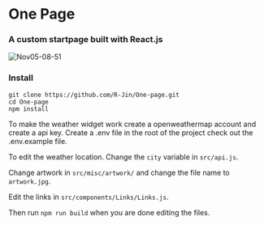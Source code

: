 # One Page
### A custom startpage built with React.js
![Nov05-08-51](https://user-images.githubusercontent.com/52547912/140478798-364f418d-74f5-4f7c-bab1-e3d6b3650c24.png)

### Install
```
git clone https://github.com/R-Jin/One-page.git
cd One-page
npm install
```
To make the weather widget work create a openweathermap account and create a api key. Create a .env file in the root of the project check out the .env.example file.

To edit the weather location. Change the `city` variable in `src/api.js`.

Change artwork in `src/misc/artwork/` and change the file name to `artwork.jpg`.

Edit the links in `src/components/Links/Links.js`.

Then run `npm run build` when you are done editing the files.
